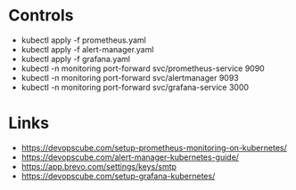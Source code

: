 # Controls
- kubectl apply -f prometheus.yaml 
- kubectl apply -f alert-manager.yaml 
- kubectl apply -f grafana.yaml 
- kubectl -n monitoring port-forward svc/prometheus-service 9090
- kubectl -n monitoring port-forward svc/alertmanager 9093
- kubectl -n monitoring port-forward svc/grafana-service 3000

# Links
- https://devopscube.com/setup-prometheus-monitoring-on-kubernetes/
- https://devopscube.com/alert-manager-kubernetes-guide/
- https://app.brevo.com/settings/keys/smtp
- https://devopscube.com/setup-grafana-kubernetes/